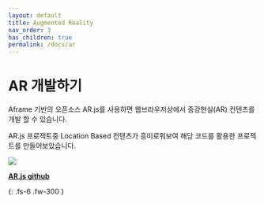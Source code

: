 ```yaml
---
layout: default
title: Augmented Reality
nav_order: 3
has_children: true
permalink: /docs/ar
---
```


# AR 개발하기

Aframe 기반의 오픈소스 AR.js를 사용하면 웹브라우저상에서 
증강현실(AR) 컨텐츠를 개발 할 수 있습니다.

AR.js 프로젝트중 Location Based 컨텐츠가 흥미로워보여
해당 코드를 활용한 프로젝트를 만들어보았습니다.

<img src='https://raw.githubusercontent.com/jeromeetienne/AR.js/master/AR.js-1920-1080-HD.png'>

[**AR.js github**](https://github.com/jeromeetienne/AR.js/blob/master/README.md)   

{: .fs-6 .fw-300 }
